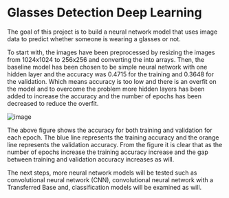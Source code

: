 # Glasses Detection Deep Learning

The goal of this project is to build a neural network model that uses image data to predict whether someone is wearing a glasses or not.

To start with,  the images have been preprocessed by resizing the images from 1024x1024 to 256x256 and converting the into arrays. 
Then, the baseline model has been chosen to be simple neural network with one hidden layer and the accuracy was 0.4715 for the training and 0.3648 for the validation.
Which means accuracy is too low and there is an overfit on the model and to overcome the problem more hidden layers has been added to
increase the accuracy and the number of epochs has been decreased to reduce the overfit.


![image](https://user-images.githubusercontent.com/90555117/144274078-d623ce04-9b5c-4f0d-9807-9187ebafb4e7.png)


The above figure shows the accuracy for both training and validation for each epoch. 
The blue line represents the training accuracy and the orange line represents the validation accuracy. From the figure it is clear that as the number of epochs increase
the training accuracy increase and the gap between training and validation accuracy increases as will.

The next steps, more neural network models will be tested such as convolutional neural network (CNN), 
convolutional neural network with a Transferred Base and, classification models will be examined as will.


